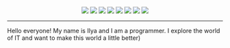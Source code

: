 <p align="center">
  <a href="https://t.me/Ilyaalex99"><img src="https://img.shields.io/badge/Telegram-26A5E4?style=for-the-badge&logo=telegram&logoColor=white" /></a>
  <a href="mailto:ilya19xx2014@gmail.com"><img src="https://img.shields.io/badge/Gmail-D14836?style=for-the-badge&logo=gmail&logoColor=white" /></a>
  <a href="https://vk.com/filippov.ilya112"><img src="https://img.shields.io/badge/VK-4680C2?style=for-the-badge&logo=vk&logoColor=white" /></a>
  <a href="https://x.com/ka_fil3316"><img src="https://img.shields.io/badge/X-000000?style=for-the-badge&logo=x&logoColor=white" /></a>
  <a href="https://www.facebook.com/ilya.filippov.1291"><img src="https://img.shields.io/badge/Facebook-1877F2?style=for-the-badge&logo=facebook&logoColor=white" /></a>
  <a href="https://www.linkedin.com/in/ilya-filippov-ba2220368/"><img src="https://img.shields.io/badge/LinkedIn-0A66C2?style=for-the-badge&logo=linkedin&logoColor=white" /></a>
  <a href="https://career.habr.com/ilya_fil"><img src="https://img.shields.io/badge/Habr_Career-65A3BE?style=for-the-badge&logo=data:image/svg+xml;base64,PHN2ZyBmaWxsPSIjZmZmIiB2aWV3Qm94PSIwIDAgNjQgNjQiIHhtbG5zPSJodHRwOi8vd3d3LnczLm9yZy8yMDAwL3N2ZyI+PHBhdGggZD0iTTExLjYgMzQuN0g0Mi40Yy4zIDAgLjYuMy42LjZ2MTIuN2MwIC4zLS4zLjYtLjYuNkgxMS42Yy0uMyAwLS42LS4zLS42LS42VjM1LjNjMC0uMy4zLS42LjYtLjZ6bTAtMjAuNEg0Mi40Yy4zIDAgLjYuMy42LjZ2MTIuN2MwIC4zLS4zLjYtLjYuNkgxMS42Yy0uMyAwLS42LS4zLS42LS42VjE1LjljMC0uMy4zLS42LjYtLjZ6Ii8+PC9zdmc+" /></a>
  <a href="https://www.youtube.com/@ilyafil112"><img src="https://img.shields.io/badge/YouTube-FF0000?style=for-the-badge&logo=youtube&logoColor=white" /></a>
</p>

---

Hello everyone! My name is Ilya and I am a programmer. I explore the world of IT and want to make this world a little better)
